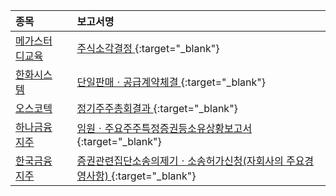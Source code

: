 | **종목** |      |**보고서명** |
| :------- | :--- |:----------- |
| [메가스터디교육](/215200/#dart) | | [주식소각결정              ](https://dart.fss.or.kr/dsaf001/main.do?rcpNo=20240327900971){:target="_blank"} |
| [한화시스템](/272210/#dart) | | [단일판매ㆍ공급계약체결              ](https://dart.fss.or.kr/dsaf001/main.do?rcpNo=20240327800984){:target="_blank"} |
| [오스코텍](/039200/#dart) | | [정기주주총회결과              ](https://dart.fss.or.kr/dsaf001/main.do?rcpNo=20240327900864){:target="_blank"} |
| [하나금융지주](/086790/#dart) | | [임원ㆍ주요주주특정증권등소유상황보고서](https://dart.fss.or.kr/dsaf001/main.do?rcpNo=20240327000826){:target="_blank"} |
| [한국금융지주](/071050/#dart) | | [증권관련집단소송의제기ㆍ소송허가신청(자회사의 주요경영사항)              ](https://dart.fss.or.kr/dsaf001/main.do?rcpNo=20240327800970){:target="_blank"} |